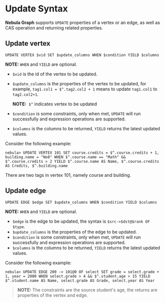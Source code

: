 # Update Syntax

**Nebula Graph** supports `UPDATE` properties of a vertex or an edge, as well as CAS operation and returning related properties.

## Update vertex

```ngql
UPDATE VERTEX $vid SET $update_columns WHEN $condition YIELD $columns
```

**NOTE:** `WHEN` and `YIELD` are optional.

- `$vid` is the id of the vertex to be updated.
- `$update_columns` is the properties of the vertex to be updated, for example, `tag1.col1 = $^.tag2.col2 + 1` means to update `tag1.col1` to `tag2.col2+1`.

    **NOTE:**  `$^` indicates vertex to be updated
- `$condition` is some constraints, only when met, `UPDATE` will run successfully and expression operations are supported.
- `$columns` is the columns to be returned, `YIELD` returns the latest updated values.

Consider the following example:

```ngql
nebula> UPDATE VERTEX 101 SET course.credits = $^.course.credits + 1, building.name = "No8" WHEN $^.course.name == "Math" && $^.course.credits > 2 YIELD $^.course.name AS Name, $^.course.credits AS Credits, $^.building.name
```

There are two tags in vertex 101, namely course and building.

## Update edge

```ngql
UPDATE EDGE $edge SET $update_columns WHEN $condition YIELD $columns
```

**NOTE:** `WHEN` and `YIELD` are optional.

- `$edge` is the edge to be updated, the syntax is `$src->$dst@$rank OF $type`.
- `$update_columns` is the properties of the edge to be updated.
- `$condition` is some constraints, only when met, `UPDATE` will run successfully and expression operations are supported.
- `$columns` is the columns to be returned, `YIELD` returns the latest updated values.

Consider the following example:

```ngql
nebula> UPDATE EDGE 200 -> 101@0 OF select SET grade = select.grade + 1, year = 2000 WHEN select.grade > 4 && $^.student.age > 15 YIELD $^.student.name AS Name, select.grade AS Grade, select.year AS Year
```

> **NOTE:** The constraints are the source student's age, the returns are properties of the vertex and edge.
